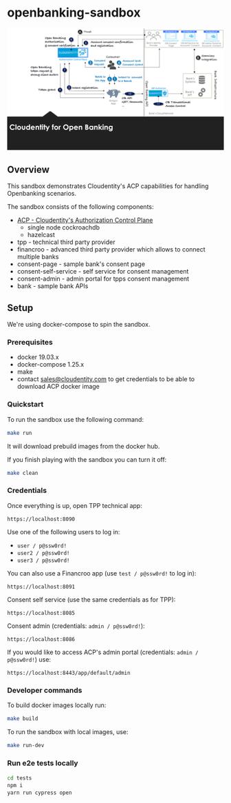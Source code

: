 # openbanking-sandbox

![alt Cool Sandbox diagram](https://raw.githubusercontent.com/cloudentity/openbanking-sandbox/master/docs/ob-sandbox-diagram.png)

## Overview

This sandbox demonstrates Cloudentity's ACP capabilities for handling Openbanking scenarios.

The sandbox consists of the following components:

* [ACP - Cloudentity's Authorization Control Plane](https://docs.authorization.cloudentity.com/)
  - single node cockroachdb
  - hazelcast
* tpp - technical third party provider
* financroo - advanced third party provider which allows to connect multiple banks
* consent-page - sample bank's consent page
* consent-self-service - self service for consent management
* consent-admin - admin portal for tpps consent management
* bank - sample bank APIs

## Setup

We're using docker-compose to spin the sandbox.

### Prerequisites

* docker 19.03.x
* docker-compose 1.25.x
* make
* contact sales@cloudentity.com to get credentials to be able to download ACP docker image

### Quickstart

To run the sandbox use the following command:

```sh
make run
```

It will download prebuild images from the docker hub.

If you finish playing with the sandbox you can turn it off:

``` sh
make clean
```

### Credentials

Once everything is up, open TPP technical app:

```
https://localhost:8090
```

Use one of the following users to log in:
- `user / p@ssw0rd! `
- `user2 / p@ssw0rd! `
- `user3 / p@ssw0rd! `

You can also use a Financroo app (use `test / p@ssw0rd!` to log in):

```
https://localhost:8091
```

Consent self service (use the same credentials as for TPP):

```
https://localhost:8085
```

Consent admin (credentials: `admin / p@ssw0rd!`):

```
https://localhost:8086
```

If you would like to access ACP's admin portal (credentials: `admin / p@ssw0rd!`) use:

```
https://localhost:8443/app/default/admin
```

### Developer commands

To build docker images locally run:

```sh
make build
```

To run the sandbox with local images, use:

```sh
make run-dev
```

### Run e2e tests locally

``` sh
cd tests
npm i
yarn run cypress open
```

